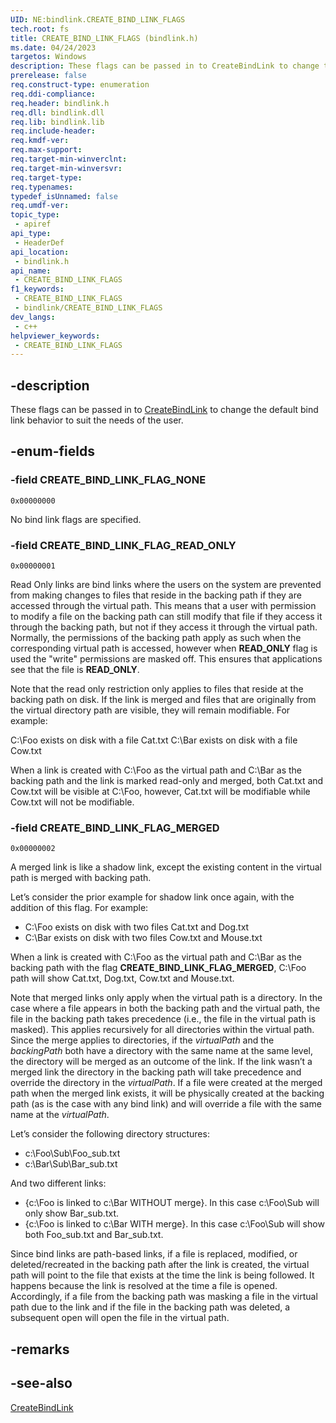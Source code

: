 ```yaml
---
UID: NE:bindlink.CREATE_BIND_LINK_FLAGS
tech.root: fs
title: CREATE_BIND_LINK_FLAGS (bindlink.h)
ms.date: 04/24/2023
targetos: Windows
description: These flags can be passed in to CreateBindLink to change the default bind link behavior to suit the needs of the user.
prerelease: false
req.construct-type: enumeration
req.ddi-compliance: 
req.header: bindlink.h
req.dll: bindlink.dll
req.lib: bindlink.lib
req.include-header: 
req.kmdf-ver: 
req.max-support: 
req.target-min-winverclnt: 
req.target-min-winversvr: 
req.target-type: 
req.typenames: 
typedef_isUnnamed: false
req.umdf-ver: 
topic_type:
 - apiref
api_type:
 - HeaderDef
api_location:
 - bindlink.h
api_name:
 - CREATE_BIND_LINK_FLAGS
f1_keywords:
 - CREATE_BIND_LINK_FLAGS
 - bindlink/CREATE_BIND_LINK_FLAGS
dev_langs:
 - c++
helpviewer_keywords:
 - CREATE_BIND_LINK_FLAGS
---
```


## -description

These flags can be passed in to [CreateBindLink](nf-bindlink-createbindlink.md) to change the default bind link behavior to suit the needs of the user.

## -enum-fields

### -field CREATE_BIND_LINK_FLAG_NONE

`0x00000000`

No bind link flags are specified.

### -field CREATE_BIND_LINK_FLAG_READ_ONLY

`0x00000001`

Read Only links are bind links where the users on the system are prevented from making changes to files that reside in the backing path if they are accessed through the virtual path. This means that a user with permission to modify a file on the backing path can still modify that file if they access it through the backing path, but not if they access it through the virtual path. Normally, the permissions of the backing path apply as such when the corresponding virtual path is accessed, however when **READ_ONLY** flag is used the "write" permissions are masked off. This ensures that applications see that the file is **READ_ONLY**.

Note that the read only restriction only applies to files that reside at the backing path on disk. If the link is merged and files that are originally from the virtual directory path are visible, they will remain modifiable. For example:

C:\\Foo exists on disk with a file Cat.txt
C:\\Bar exists on disk with a file Cow.txt

When a link is created with C:\\Foo as the virtual path and C:\\Bar as the backing path and the link is marked read-only and merged, both Cat.txt and Cow.txt will be visible at C:\\Foo, however, Cat.txt will be modifiable while Cow.txt will not be modifiable.

### -field CREATE_BIND_LINK_FLAG_MERGED

`0x00000002`

A merged link is like a shadow link, except the existing content in the virtual path is merged with backing path.

Let’s consider the prior example for shadow link once again, with the addition of this flag. For example:

- C:\\Foo exists on disk with two files Cat.txt and Dog.txt
- C:\\Bar exists on disk with two files Cow.txt and Mouse.txt

When a link is created with C:\\Foo as the virtual path and C:\\Bar as the backing path with the flag **CREATE_BIND_LINK_FLAG_MERGED**, C:\Foo path will show Cat.txt, Dog.txt, Cow.txt and Mouse.txt.

Note that merged links only apply when the virtual path is a directory. In the case where a file appears in both the backing path and the virtual path, the file in the backing path takes precedence (i.e., the file in the virtual path is masked). This applies recursively for all directories within the virtual path. Since the merge applies to directories, if the *virtualPath* and the *backingPath* both have a directory with the same name at the same level, the directory will be merged as an outcome of the link. If the link wasn’t a merged link the directory in the backing path will take precedence and override the directory in the *virtualPath*. If a file were created at the merged path when the merged link exists, it will be physically created at the backing path (as is the case with any bind link) and will override a file with the same name at the *virtualPath*.

Let’s consider the following directory structures:

- c:\Foo\Sub\Foo_sub.txt
- c:\Bar\Sub\Bar_sub.txt

And two different links:

- {c:\\Foo is linked to c:\\Bar WITHOUT merge}. In this case c:\\Foo\\Sub will only show Bar_sub.txt.
- {c:\\Foo is linked to c:\\Bar WITH merge}. In this case c:\\Foo\\Sub will show both Foo_sub.txt and Bar_sub.txt.

Since bind links are path-based links, if a file is replaced, modified, or deleted/recreated in the backing path after the link is created, the virtual path will point to the file that exists at the time the link is being followed. It happens because the link is resolved at the time a file is opened. Accordingly, if a file from the backing path was masking a file in the virtual path due to the link and if the file in the backing path was deleted, a subsequent open will open the file in the virtual path.

## -remarks

## -see-also

[CreateBindLink](nf-bindlink-createbindlink.md)
